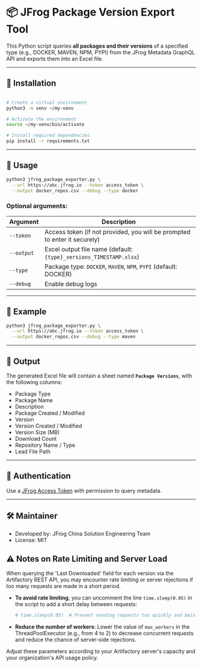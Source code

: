 # 📦 JFrog Package Version Export Tool

This Python script queries **all packages and their versions** of a specified type (e.g., DOCKER, MAVEN, NPM, PYPI) from the JFrog Metadata GraphQL API and exports them into an Excel file.

---

## 🔧 Installation


```bash

# Create a virtual environment
python3 -m venv ~/my-venv

# Activate the environment
source ~/my-venv/bin/activate

# Install required dependencies
pip install -r requirements.txt
```



---

## 🚀 Usage

```bash
python3 jfrog_package_exporter.py \
  --url https://abc.jfrog.io --token access_token \
  --output docker_repos.csv --debug --type docker
```

### Optional arguments:

| Argument      | Description                                                                 |
|---------------|-----------------------------------------------------------------------------|
| `--token`     | Access token (if not provided, you will be prompted to enter it securely)  |
| `--output`    | Excel output file name (default: `{type}_versions_TIMESTAMP.xlsx`)          |
| `--type`      | Package type: `DOCKER`, `MAVEN`, `NPM`, `PYPI` (default: DOCKER)            |
| `--debug`     | Enable debug logs                                                           |

---

## 🧪 Example

```bash
python3 jfrog_package_exporter.py \
  --url https://abc.jfrog.io --token access_token \
  --output docker_repos.csv --debug --type maven
```

---

## 📂 Output

The generated Excel file will contain a sheet named **`Package Versions`**, with the following columns:

- Package Type
- Package Name
- Description
- Package Created / Modified
- Version
- Version Created / Modified
- Version Size (MB)
- Download Count
- Repository Name / Type
- Lead File Path

---

## 🔐 Authentication

Use a [JFrog Access Token](https://jfrog.com/help/r/jfrog-platform-administration-documentation/access-tokens) with permission to query metadata.

---

## 🛠 Maintainer

- Developed by: JFrog China Solution Engineering Team
- License: MIT

## ⚠️ Notes on Rate Limiting and Server Load

When querying the 'Last Downloaded' field for each version via the Artifactory REST API, you may encounter rate limiting or server rejections if too many requests are made in a short period.

- **To avoid rate limiting**, you can uncomment the line `time.sleep(0.05)` in the script to add a short delay between requests:
  ```python
  # time.sleep(0.05)  # Prevent sending requests too quickly and being rate-limited by the server
  ```
- **Reduce the number of workers**: Lower the value of `max_workers` in the ThreadPoolExecutor (e.g., from 4 to 2) to decrease concurrent requests and reduce the chance of server-side rejections.

Adjust these parameters according to your Artifactory server's capacity and your organization's API usage policy.
